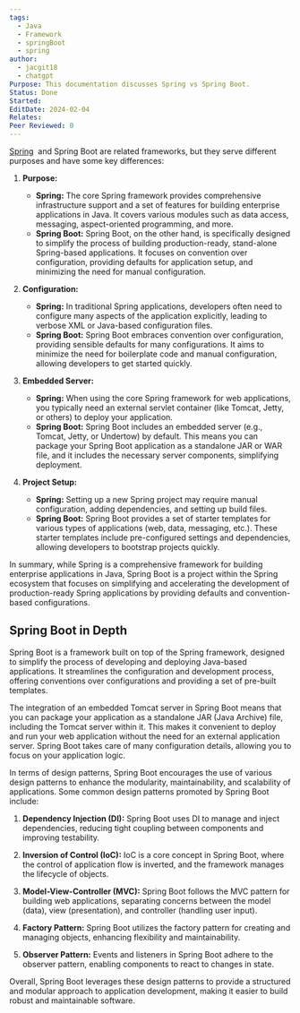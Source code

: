 ```yaml
---
tags:
  - Java
  - Framework
  - springBoot
  - spring
author:
  - jacgit18
  - chatgpt
Purpose: This documentation discusses Spring vs Spring Boot.
Status: Done
Started: 
EditDate: 2024-02-04
Relates: 
Peer Reviewed: 0
---
```

[Spring](https://spring.io/projects/spring-boot)  and Spring Boot are related frameworks, but they serve different purposes and have some key differences:

1. **Purpose:**
   - **Spring:** The core Spring framework provides comprehensive infrastructure support and a set of features for building enterprise applications in Java. It covers various modules such as data access, messaging, aspect-oriented programming, and more.
   - **Spring Boot:** Spring Boot, on the other hand, is specifically designed to simplify the process of building production-ready, stand-alone Spring-based applications. It focuses on convention over configuration, providing defaults for application setup, and minimizing the need for manual configuration.

2. **Configuration:**
   - **Spring:** In traditional Spring applications, developers often need to configure many aspects of the application explicitly, leading to verbose XML or Java-based configuration files.
   - **Spring Boot:** Spring Boot embraces convention over configuration, providing sensible defaults for many configurations. It aims to minimize the need for boilerplate code and manual configuration, allowing developers to get started quickly.

3. **Embedded Server:**
   - **Spring:** When using the core Spring framework for web applications, you typically need an external servlet container (like Tomcat, Jetty, or others) to deploy your application.
   - **Spring Boot:** Spring Boot includes an embedded server (e.g., Tomcat, Jetty, or Undertow) by default. This means you can package your Spring Boot application as a standalone JAR or WAR file, and it includes the necessary server components, simplifying deployment.

4. **Project Setup:**
   - **Spring:** Setting up a new Spring project may require manual configuration, adding dependencies, and setting up build files.
   - **Spring Boot:** Spring Boot provides a set of starter templates for various types of applications (web, data, messaging, etc.). These starter templates include pre-configured settings and dependencies, allowing developers to bootstrap projects quickly.

In summary, while Spring is a comprehensive framework for building enterprise applications in Java, Spring Boot is a project within the Spring ecosystem that focuses on simplifying and accelerating the development of production-ready Spring applications by providing defaults and convention-based configurations.

## Spring Boot in Depth

Spring Boot is a framework built on top of the Spring framework, designed to simplify the process of developing and deploying Java-based applications. It streamlines the configuration and development process, offering conventions over configurations and providing a set of pre-built templates.

The integration of an embedded Tomcat server in Spring Boot means that you can package your application as a standalone JAR (Java Archive) file, including the Tomcat server within it. This makes it convenient to deploy and run your web application without the need for an external application server. Spring Boot takes care of many configuration details, allowing you to focus on your application logic.

In terms of design patterns, Spring Boot encourages the use of various design patterns to enhance the modularity, maintainability, and scalability of applications. Some common design patterns promoted by Spring Boot include:

1. **Dependency Injection (DI):** Spring Boot uses DI to manage and inject dependencies, reducing tight coupling between components and improving testability.

2. **Inversion of Control (IoC):** IoC is a core concept in Spring Boot, where the control of application flow is inverted, and the framework manages the lifecycle of objects.

3. **Model-View-Controller (MVC):** Spring Boot follows the MVC pattern for building web applications, separating concerns between the model (data), view (presentation), and controller (handling user input).

4. **Factory Pattern:** Spring Boot utilizes the factory pattern for creating and managing objects, enhancing flexibility and maintainability.

5. **Observer Pattern:** Events and listeners in Spring Boot adhere to the observer pattern, enabling components to react to changes in state.

Overall, Spring Boot leverages these design patterns to provide a structured and modular approach to application development, making it easier to build robust and maintainable software.